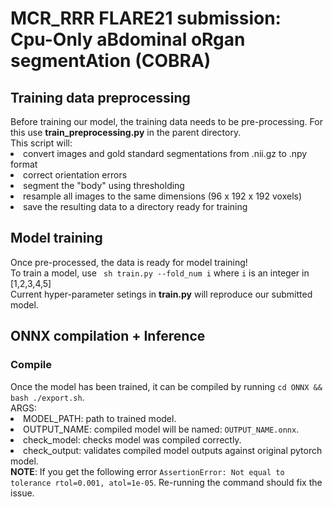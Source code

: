 <h1> MCR_RRR FLARE21 submission: Cpu-Only aBdominal oRgan segmentAtion (COBRA)</h1>
<h2> Training data preprocessing </h2>
Before training our model, the training data needs to be pre-processing. For this use <strong>train_preprocessing.py</strong> in the parent directory.<br>
This script will:<br>
<li> convert images and gold standard segmentations from .nii.gz to .npy format <br>
<li> correct orientation errors <br>
<li> segment the "body" using thresholding <br>
<li> resample all images to the same dimensions (96 x 192 x 192 voxels) <br>
<li> save the resulting data to a directory ready for training <br>

<h2> Model training </h2>
Once pre-processed, the data is ready for model training!<br>
To train a model, use <code> sh train.py --fold_num i</code> where <code>i</code> is an integer in [1,2,3,4,5]<br>
Current hyper-parameter setings in <strong>train.py</strong> will reproduce our submitted model.<br>

<h2> ONNX compilation + Inference </h2>
<h3> Compile </h3>
Once the model has been trained, it can be compiled by running <code>cd ONNX && bash ./export.sh</code>. <br>
ARGS:<br>
<li> MODEL_PATH: path to trained model.<br>
<li> OUTPUT_NAME: compiled model will be named: <code>OUTPUT_NAME.onnx</code>.<br>
<li> check_model: checks model was compiled correctly. <br>
<li> check_output: validates compiled model outputs against original pytorch model. <br>
<strong>NOTE</strong>: If you get the following error <code>AssertionError: Not equal to tolerance rtol=0.001, atol=1e-05</code>. Re-running the command should fix the issue.
<br>
